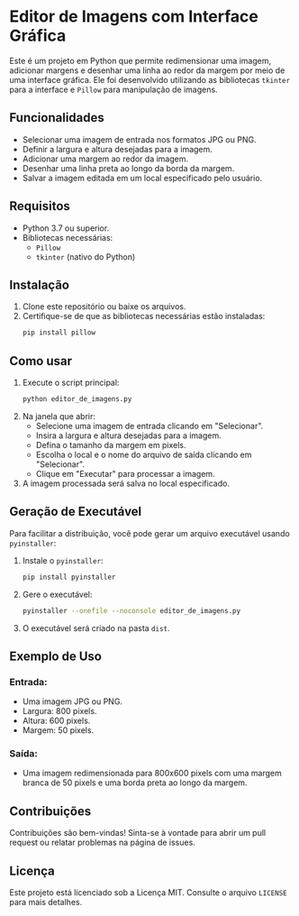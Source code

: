 # Editor de Imagens com Interface Gráfica

Este é um projeto em Python que permite redimensionar uma imagem, adicionar margens e desenhar uma linha ao redor da margem por meio de uma interface gráfica. Ele foi desenvolvido utilizando as bibliotecas `tkinter` para a interface e `Pillow` para manipulação de imagens.

## Funcionalidades
- Selecionar uma imagem de entrada nos formatos JPG ou PNG.
- Definir a largura e altura desejadas para a imagem.
- Adicionar uma margem ao redor da imagem.
- Desenhar uma linha preta ao longo da borda da margem.
- Salvar a imagem editada em um local especificado pelo usuário.

## Requisitos
- Python 3.7 ou superior.
- Bibliotecas necessárias:
  - `Pillow`
  - `tkinter` (nativo do Python)

## Instalação
1. Clone este repositório ou baixe os arquivos.
2. Certifique-se de que as bibliotecas necessárias estão instaladas:
   ```bash
   pip install pillow
   ```

## Como usar
1. Execute o script principal:
   ```bash
   python editor_de_imagens.py
   ```
2. Na janela que abrir:
   - Selecione uma imagem de entrada clicando em "Selecionar".
   - Insira a largura e altura desejadas para a imagem.
   - Defina o tamanho da margem em pixels.
   - Escolha o local e o nome do arquivo de saída clicando em "Selecionar".
   - Clique em "Executar" para processar a imagem.
3. A imagem processada será salva no local especificado.

## Geração de Executável
Para facilitar a distribuição, você pode gerar um arquivo executável usando `pyinstaller`:

1. Instale o `pyinstaller`:
   ```bash
   pip install pyinstaller
   ```
2. Gere o executável:
   ```bash
   pyinstaller --onefile --noconsole editor_de_imagens.py
   ```
3. O executável será criado na pasta `dist`.

## Exemplo de Uso
### Entrada:
- Uma imagem JPG ou PNG.
- Largura: 800 pixels.
- Altura: 600 pixels.
- Margem: 50 pixels.

### Saída:
- Uma imagem redimensionada para 800x600 pixels com uma margem branca de 50 pixels e uma borda preta ao longo da margem.

## Contribuições
Contribuições são bem-vindas! Sinta-se à vontade para abrir um pull request ou relatar problemas na página de issues.

## Licença
Este projeto está licenciado sob a Licença MIT. Consulte o arquivo `LICENSE` para mais detalhes.

